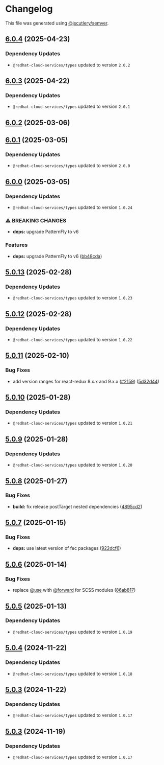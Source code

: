 # Changelog

This file was generated using [@jscutlery/semver](https://github.com/jscutlery/semver).

## [6.0.4](https://github.com/RedHatInsights/frontend-components/compare/@redhat-cloud-services/frontend-components-utilities-6.0.3...@redhat-cloud-services/frontend-components-utilities-6.0.4) (2025-04-23)

### Dependency Updates

* `@redhat-cloud-services/types` updated to version `2.0.2`
## [6.0.3](https://github.com/RedHatInsights/frontend-components/compare/@redhat-cloud-services/frontend-components-utilities-6.0.2...@redhat-cloud-services/frontend-components-utilities-6.0.3) (2025-04-22)

### Dependency Updates

* `@redhat-cloud-services/types` updated to version `2.0.1`
## [6.0.2](https://github.com/RedHatInsights/frontend-components/compare/@redhat-cloud-services/frontend-components-utilities-6.0.1...@redhat-cloud-services/frontend-components-utilities-6.0.2) (2025-03-06)

## [6.0.1](https://github.com/RedHatInsights/frontend-components/compare/@redhat-cloud-services/frontend-components-utilities-6.0.0...@redhat-cloud-services/frontend-components-utilities-6.0.1) (2025-03-05)

### Dependency Updates

* `@redhat-cloud-services/types` updated to version `2.0.0`
## [6.0.0](https://github.com/RedHatInsights/frontend-components/compare/@redhat-cloud-services/frontend-components-utilities-5.0.13...@redhat-cloud-services/frontend-components-utilities-6.0.0) (2025-03-05)

### Dependency Updates

* `@redhat-cloud-services/types` updated to version `1.0.24`

### ⚠ BREAKING CHANGES

* **deps:** upgrade PatternFly to v6

### Features

* **deps:** upgrade PatternFly to v6 ([bb48cda](https://github.com/RedHatInsights/frontend-components/commit/bb48cdabd98f05bd8bcd0e330ef27025a50b5274))

## [5.0.13](https://github.com/RedHatInsights/frontend-components/compare/@redhat-cloud-services/frontend-components-utilities-5.0.12...@redhat-cloud-services/frontend-components-utilities-5.0.13) (2025-02-28)

### Dependency Updates

* `@redhat-cloud-services/types` updated to version `1.0.23`
## [5.0.12](https://github.com/RedHatInsights/frontend-components/compare/@redhat-cloud-services/frontend-components-utilities-5.0.11...@redhat-cloud-services/frontend-components-utilities-5.0.12) (2025-02-28)

### Dependency Updates

* `@redhat-cloud-services/types` updated to version `1.0.22`
## [5.0.11](https://github.com/RedHatInsights/frontend-components/compare/@redhat-cloud-services/frontend-components-utilities-5.0.10...@redhat-cloud-services/frontend-components-utilities-5.0.11) (2025-02-10)


### Bug Fixes

* add version ranges for react-redux 8.x.x and 9.x.x ([#2159](https://github.com/RedHatInsights/frontend-components/issues/2159)) ([5d32d44](https://github.com/RedHatInsights/frontend-components/commit/5d32d44ec06c723d0efaa8ab2cc4f6a9c73c7805))

## [5.0.10](https://github.com/RedHatInsights/frontend-components/compare/@redhat-cloud-services/frontend-components-utilities-5.0.9...@redhat-cloud-services/frontend-components-utilities-5.0.10) (2025-01-28)

### Dependency Updates

* `@redhat-cloud-services/types` updated to version `1.0.21`
## [5.0.9](https://github.com/RedHatInsights/frontend-components/compare/@redhat-cloud-services/frontend-components-utilities-5.0.8...@redhat-cloud-services/frontend-components-utilities-5.0.9) (2025-01-28)

### Dependency Updates

* `@redhat-cloud-services/types` updated to version `1.0.20`
## [5.0.8](https://github.com/RedHatInsights/frontend-components/compare/@redhat-cloud-services/frontend-components-utilities-5.0.7...@redhat-cloud-services/frontend-components-utilities-5.0.8) (2025-01-27)


### Bug Fixes

* **build:** fix release postTarget nested dependencies ([4895cd2](https://github.com/RedHatInsights/frontend-components/commit/4895cd2eba32336a220ddec442916858400ebb3e))

## [5.0.7](https://github.com/RedHatInsights/frontend-components/compare/@redhat-cloud-services/frontend-components-utilities-5.0.6...@redhat-cloud-services/frontend-components-utilities-5.0.7) (2025-01-15)


### Bug Fixes

* **deps:** use latest version of fec packages ([922dcf6](https://github.com/RedHatInsights/frontend-components/commit/922dcf6795942109d75c77273b546ca7f726b2a8))

## [5.0.6](https://github.com/RedHatInsights/frontend-components/compare/@redhat-cloud-services/frontend-components-utilities-5.0.5...@redhat-cloud-services/frontend-components-utilities-5.0.6) (2025-01-14)


### Bug Fixes

* replace [@use](https://github.com/use) with [@forward](https://github.com/forward) for SCSS modules ([86ab817](https://github.com/RedHatInsights/frontend-components/commit/86ab81791ca6f739f1a689713a0ca304162ebdfd))

## [5.0.5](https://github.com/RedHatInsights/frontend-components/compare/@redhat-cloud-services/frontend-components-utilities-5.0.4...@redhat-cloud-services/frontend-components-utilities-5.0.5) (2025-01-13)

### Dependency Updates

* `@redhat-cloud-services/types` updated to version `1.0.19`
## [5.0.4](https://github.com/RedHatInsights/frontend-components/compare/@redhat-cloud-services/frontend-components-utilities-5.0.3...@redhat-cloud-services/frontend-components-utilities-5.0.4) (2024-11-22)

### Dependency Updates

* `@redhat-cloud-services/types` updated to version `1.0.18`
## [5.0.3](https://github.com/RedHatInsights/frontend-components/compare/@redhat-cloud-services/frontend-components-utilities-5.0.2...@redhat-cloud-services/frontend-components-utilities-5.0.3) (2024-11-22)

### Dependency Updates

* `@redhat-cloud-services/types` updated to version `1.0.17`
## [5.0.3](https://github.com/RedHatInsights/frontend-components/compare/@redhat-cloud-services/frontend-components-utilities-5.0.2...@redhat-cloud-services/frontend-components-utilities-5.0.3) (2024-11-19)

### Dependency Updates

* `@redhat-cloud-services/types` updated to version `1.0.17`
